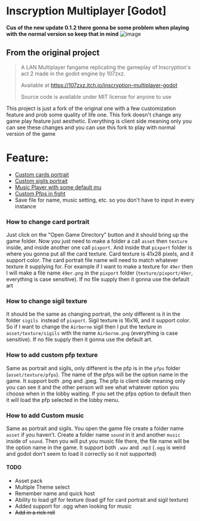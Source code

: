 # Inscryption Multiplayer [Godot]

**Cus of the new update 0.1.2 there gonna be some problem when playing with the normal version so keep that in mind**
![image](https://user-images.githubusercontent.com/89868169/183252145-03db7bca-cf75-4eaf-be29-485f9903b6ae.png)


## From the original project

> A LAN Multiplayer fangame replicating the gameplay of Inscryption's act 2 made in the godot engine by 107zxz.
>
> Available at https://107zxz.itch.io/inscryption-multiplayer-godot
> 
> Source code is available under MIT license for anyone to use

This project is just a fork of the original one with a few customization feature and prob some quality of life one. This fork doesn't change any game play feature just aesthetic. Everything is client side meaning only you can see these changes and you can use this fork to play with normal version of the game

# Feature:

<!-- no toc -->

- [Custom cards portrait](#how-to-change-card-portrait)
- [Custom sigils portrait](#how-to-change-sigil-texture)
- [Music Player with some default mu](#how-to-add-custom-music)
- [Custom Pfps in fight](#how-to-add-custom-pfp-texture)
- Save file for name, music setting, etc. so you don't have to input in every instance

### How to change card portrait

Just click on the "Open Game Directory" button and it should bring up the game folder. Now you just need to make a folder a call `asset` then `texture` inside, and inside another one call `pixport`. And inside that `pixport` folder is where you gonna put all the card texture. Card texture is 41x28 pixels, and it support color. The card portrait file name will need to match whatever texture it supplying for. For example if I want to make a texture for `49er` then I will make a file name `49er.png` in the `pixport` folder (`texture/pixport/49er`, everything is case sensitive). If no file supply then it gonna use the default art

### How to change sigil texture

It should be the same as changing portrait, the only different is it in the folder `sigils `instead of `pixport`. Sigil texture is 16x16, and it support color. So if I want to change the `Airborne` sigil then I put the texture in `asset/texture/sigils` with the name `Airborne.png` (everything is case sensitive). If no file supply then it gonna use the default art.

### How to add custom pfp texture

Same as portrait and sigils, only different is the pfp is in the `pfps` folder (`asset/texture/pfps`). The name of the pfps will be the option name in the game. It support both .png and .jpeg. The pfp is client side meaning only you can see it and the other person will see what whatever option you choose when in the lobby waiting. If you set the pfps option to default then it will load the pfp selected in the lobby menu.

### How to add Custom music

Same as portrait and sigils. You open the game file create a folder name `asset` if you haven't. Create a folder name `sound` in it and another `music` inside of `sound`. Then you will put you music file there, the file name will be the option name in the game. It support both `.wav` and `.mp3` (`.ogg` is weird and godot don't seem to load it correctly so it not supported)

#### TODO

- Asset pack
- Multiple Theme select
- Remember name and quick host
- Ability to load gif for texture (load gif for card portrait and sigil texture)
- Added support for .ogg when looking for music
- ~~Add in a rick roll~~
